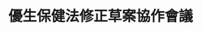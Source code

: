 ---
id: "88"
lang: zh-tw
description: 「已婚女子捍衛自己的權益」連署案
propose_date: 2021-01-04
meeting_date: 2022-03-08
publish: "FALSE"
selected: "FALSE"
blog_selected: "FALSE"
thumbnail: https://cm.pdis.nat.gov.tw/images/post/17am-0x4bNbnWo9EUgEmQhT1Ua_XUHZ4D.jpg
cover: https://youtu.be/3ioDrEcEpXY
title: 優生保健法修正草案協作會議
color: red
join:
  type: 提
  title: 已婚女子捍衛自己的權益
  link: https://join.gov.tw/idea/detail/ad9d14d9-1fa2-4741-928e-9070fdefc01c/
  image: https://cm.pdis.nat.gov.tw/images/post/1JzheNwk0akiwOGL7oVUAJ_3NxkGZFoWj.jpg
layout: post
departments:
  - 衛福部
tags:
  - 婦女權益
  - 法規
  - 公共政策
embed:
  mind_map:
    links:
      - https://miro.com/app/board/uXjVONqo8dw=/
  ministry_slide:
    links:
      - https://issuu.com/pdis.tw/docs/_4-_
  host_slide:
    links:
      - https://issuu.com/pdis.tw/docs/_3-_
  live:
    links:
      - https://youtu.be/5SDTBAu7KRU
  transcript:
    links:
      - https://sayit.pdis.nat.gov.tw/2022-03-10-%E9%96%8B%E6%94%BE%E6%94%BF%E5%BA%9C%E7%AC%AC-88-%E6%AC%A1%E5%8D%94%E4%BD%9C%E6%9C%83%E8%AD%B0
---